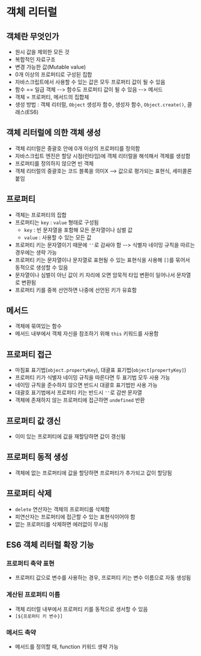 #	객체 리터럴



##	객체란 무엇인가

- 원시 값을 제외한 모든 것
- 복합적인 자료구조
- 변경 가능한 값(Mutable value)
- 0개 이상의 프로퍼티로 구성된 집합
- 자바스크립트에서 사용할 수 있는 값은 모두 프로퍼티 값이 될 수 있음
- 함수 == 일급 객체 --> 함수도 프로퍼티 값이 될 수 있음 --> 메서드
- 객체 = 프로퍼티, 메서드의 집합체
- 생성 방법 : 객체 리터럴, `Object` 생성자 함수, 생성자 함수, `Object.create()`, 클래스(ES6)



##	객체 리터럴에 의한 객체 생성

- 객체 리터럴은 중괄호 안에 0개 이상의 프로퍼티를 정의함
- 자바스크립트 엔진은 할당 시점(런타임)에 객체 리터럴을 해석해서 객체를 생성함
- 프로퍼티를 정의하지 않으면 빈 객체
- 객체 리터럴의 중괄호는 코드 블록을 의미X --> 값으로 평가되는 표현식, 세미콜론 붙임



##	프로퍼티

- 객체는 프로퍼티의 집합
- 프로퍼티는 `key` : `value` 형태로 구성됨
  - `key` : 빈 문자열을 포함해 모든 문자열이나 심벌 값
  - `value` : 사용할 수 있는 모든 값
- 프로퍼티 키는 문자열이기 때문에 `''`로 감싸야 함 --> 식별자 네이밍 규칙을 따르는 경우에는 생략 가능
- 프로퍼티 키는 문자열이나 문자열로 표현될 수 있는 표현식을 사용해 `[]`를 묶어서 동적으로 생성할 수 있음
- 문자열이나 심벌이 아닌 값이 키 자리에 오면 암묵적 타입 변환이 일어나서 문자열로 변환됨
- 프로퍼티 키를 중복 선언하면 나중에 선언된 키가 유효함



##	메서드

- 객체에 묶여있는 함수
- 메서드 내부에서 객체 자신을 참조하기 위해 `this` 키워드를 사용함



##	프로퍼티 접근

- 마침표 표기법(`object.propertyKey`), 대괄표 표기법(`object[propertyKey]`)
- 프로퍼티 키가 식별자 네이밍 규칙을 따른다면 두 표기법 모두 사용 가능
- 네이밍 규칙을 준수하지 않으면 반드시 대괄호 표기법만 사용 가능
- 대괄호 표기법에서 프로퍼티 키는 반드시 `''`로 감싼 문자열
- 객체에 존재하지 않는 프로퍼티에 접근하면 `undefined` 반환



##	프로퍼티 값 갱신

- 이미 있는 프로퍼티에 값을 재할당하면 값이 갱신됨



##	프로퍼티 동적 생성

- 객체에 없는 프로퍼티에 값을 할당하면 프로퍼티가 추가되고 값이 할당됨



##	프로퍼티 삭제

- `delete` 연산자는 객체의 프로퍼티를 삭제함
- 피연산자는 프로퍼티에 접근할 수 있는 표현식이어야 함
- 없는 프로퍼티를 삭제하면 에러없이 무시됨



##	ES6 객체 리터럴 확장 기능



###	프로퍼티 축약 표현

- 프로퍼티 값으로 변수를 사용하는 경우, 프로퍼티 키는 변수 이름으로 자동 생성됨



###	계산된 프로퍼티 이름

- 객체 리터럴 내부에서 프로퍼티 키를 동적으로 생서할 수 있음
- `[${프로퍼티 키 변수}]`



###	메서드 축약

- 메서드를 정의할 때, function 키워드 생략 가능
